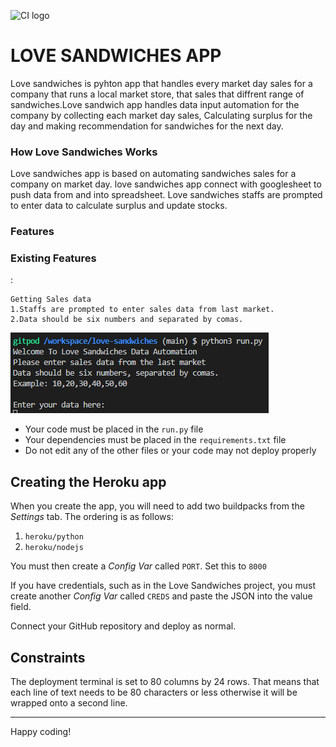 ![CI logo](https://codeinstitute.s3.amazonaws.com/fullstack/ci_logo_small.png)

<h1>LOVE SANDWICHES APP</h1>

Love sandwiches is pyhton app that handles every market day sales for a company that
runs a local market store, that sales that diffrent range of sandwiches.Love sandwich
app handles data input automation for the company by collecting each market day sales,
Calculating surplus for the day and making recommendation for sandwiches for the next day.

<h3>How Love Sandwiches Works</h3>
Love sandwiches app is based on automating sandwiches sales for a company on  market day.
love sandwiches app connect with googlesheet to push data from and into spreadsheet.
Love sandwiches staffs are prompted to enter data to calculate surplus and update stocks. 

<h3>Features</h3>

   <h3>Existing Features</h3>:

    Getting Sales data
    1.Staffs are prompted to enter sales data from last market.
    2.Data should be six numbers and separated by comas.

![Lovesandwiches](assets/readme-images/enter.png 'love sandwiches')

* Your code must be placed in the `run.py` file
* Your dependencies must be placed in the `requirements.txt` file
* Do not edit any of the other files or your code may not deploy properly

## Creating the Heroku app

When you create the app, you will need to add two buildpacks from the _Settings_ tab. The ordering is as follows:

1. `heroku/python`
2. `heroku/nodejs`

You must then create a _Config Var_ called `PORT`. Set this to `8000`

If you have credentials, such as in the Love Sandwiches project, you must create another _Config Var_ called `CREDS` and paste the JSON into the value field.

Connect your GitHub repository and deploy as normal.

## Constraints

The deployment terminal is set to 80 columns by 24 rows. That means that each line of text needs to be 80 characters or less otherwise it will be wrapped onto a second line.

-----
Happy coding!